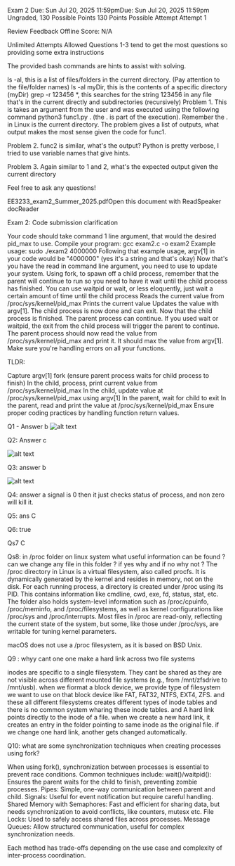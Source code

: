 Exam 2
Due: Sun Jul 20, 2025 11:59pmDue: Sun Jul 20, 2025 11:59pm
Ungraded, 130 Possible Points
130 Points Possible
Attempt
Attempt 1

Review Feedback
Offline Score:
N/A

Unlimited Attempts Allowed
Questions 1-3 tend to get the most questions so providing some extra instructions

The provided bash commands are hints to assist with solving.

ls -al, this is a list of files/folders in the current directory. (Pay attention to the file/folder names)
ls -al myDir, this is the contents of a specific directory (myDir)
grep -r 123456 *, this searches for the string 123456 in any file that's in the current directly and subdirectories (recursively)
Problem 1. This is takes an argument from the user and was executed using the following command python3 func1.py . (the . is part of the execution). Remember the . in Linux is the current directory. The problem gives a list of outputs, what output makes the most sense given the code for func1.

Problem 2. func2 is similar, what's the output? Python is pretty verbose, I tried to use variable names that give hints.

Problem 3. Again similar to 1 and 2, what's the expected output given the current directory

 

Feel free to ask any questions!

EE3233_exam2_Summer_2025.pdfOpen this document with ReadSpeaker docReader

 

Exam 2: Code submission clarification

Your code should take command 1 line argument, that would the desired pid_max to use.
Compile your program: gcc exam2.c -o exam2
Example usage: sudo ./exam2 4000000
Following that example usage, argv[1] in your code would be "4000000" (yes it's a string and that's okay)
Now that's you have the read in command line argument, you need to use to update your system. Using fork, to spawn off a child process, remember that the parent will continue to run so you need to have it wait until the child process has finished. You can use waitpid or wait, or less eloquently, just wait a certain amount of time until the child process
Reads the current value from /proc/sys/kernel/pid_max
Prints the current value
Updates the value with argv[1]. The child process is now done and can exit.
Now that the child process is finished. The parent process can continue. If you used wait or waitpid, the exit from the child process will trigger the parent to continue. The parent process should now read the value from /proc/sys/kernel/pid_max and print it. It should max the value from argv[1].
Make sure you're handling errors on all your functions.

TLDR:

Capture argv[1]
fork (ensure parent process waits for child process to finish)
In the child, process, print current value from /proc/sys/kernel/pid_max
In the child, update value at /proc/sys/kernel/pid_max using argv[1]
In the parent, wait for child to exit
In the parent, read and print the value at /proc/sys/kernel/pid_max
Ensure proper coding practices by handling function return values.
 


 Q1 - Answer b
 ![alt text](image.png)


 Q2: Answer c

 ![alt text](image-1.png)

 Q3: answer b

 ![alt text](image-2.png)

 Q4: answer a
 signal is 0 then it just checks status of process, and non zero will kill it. 

 Q5: ans C

 Q6: true

 Qs7  C
 

 Qs8: in /proc folder on linux system what useful information can be found ? can we change any file in this folder ? if yes why and if no why not ?
The /proc directory in Linux is a virtual filesystem, also called procfs. It is dynamically generated by the kernel and resides in memory, not on the disk. For each running process, a directory is created under /proc using its PID. This contains information like cmdline, cwd, exe, fd, status, stat, etc. The folder also holds system-level information such as /proc/cpuinfo, /proc/meminfo, and /proc/filesystems, as well as kernel configurations like /proc/sys and /proc/interrupts. Most files in /proc are read-only, reflecting the current state of the system, but some, like those under /proc/sys, are writable for tuning kernel parameters.

macOS does not use a /proc filesystem, as it is based on BSD Unix.

Q9 : whyy cant one one make a hard link across two file systems

 inodes are specific to a single filesystem. They cant be shared as they are not visible across different mounted file systems (e.g., from /mnt/zfsdrive to /mnt/usb). when we fiormat a block device, we provide type of filesystem we want to use on that block device like FAT, FAT32, NTFS, EXT4, ZFS. and these all different filesystems creates different types of inode tables and there is no common system wharing these inode tables. 
 and A hard link points directly to the inode of a file. when we create a new hard link, it creates an entry in the folder pointing to same inode as the original file. if we change one hard link, another gets changed automatically. 

 Q10: what are some synchronization techniques when creating processes using fork?

When using fork(), synchronization between processes is essential to prevent race conditions. Common techniques include:
wait()/waitpid(): Ensures the parent waits for the child to finish, preventing zombie processes.
Pipes: Simple, one-way communication between parent and child.
Signals: Useful for event notification but require careful handling.
Shared Memory with Semaphores: Fast and efficient for sharing data, but needs synchronization to avoid conflicts, like counters, mutesx etc.
File Locks: Used to safely access shared files across processes.
Message Queues: Allow structured communication, useful for complex synchronization needs.

Each method has trade-offs depending on the use case and complexity of inter-process coordination.

